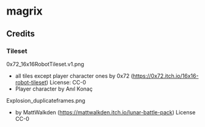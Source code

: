 # magrix

## Credits
### Tileset 
0x72_16x16RobotTileset.v1.png  
* all tiles except player character ones by 0x72 (https://0x72.itch.io/16x16-robot-tileset) License: CC-0  
* Player character by Anıl Konaç

Explosion_duplicateframes.png  
* by 	MattWalkden (https://mattwalkden.itch.io/lunar-battle-pack) License CC-0